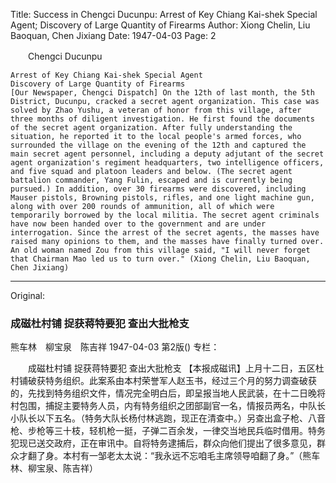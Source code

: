 Title: Success in Chengci Ducunpu: Arrest of Key Chiang Kai-shek Special Agent; Discovery of Large Quantity of Firearms
Author: Xiong Chelin, Liu Baoquan, Chen Jixiang
Date: 1947-04-03
Page: 2

　　Chengci Ducunpu

    Arrest of Key Chiang Kai-shek Special Agent
    Discovery of Large Quantity of Firearms
    [Our Newspaper, Chengci Dispatch] On the 12th of last month, the 5th District, Ducunpu, cracked a secret agent organization. This case was solved by Zhao Yushu, a veteran of honor from this village, after three months of diligent investigation. He first found the documents of the secret agent organization. After fully understanding the situation, he reported it to the local people's armed forces, who surrounded the village on the evening of the 12th and captured the main secret agent personnel, including a deputy adjutant of the secret agent organization's regiment headquarters, two intelligence officers, and five squad and platoon leaders and below. (The secret agent battalion commander, Yang Fulin, escaped and is currently being pursued.) In addition, over 30 firearms were discovered, including Mauser pistols, Browning pistols, rifles, and one light machine gun, along with over 200 rounds of ammunition, all of which were temporarily borrowed by the local militia. The secret agent criminals have now been handed over to the government and are under interrogation. Since the arrest of the secret agents, the masses have raised many opinions to them, and the masses have finally turned over. An old woman named Zou from this village said, "I will never forget that Chairman Mao led us to turn over." (Xiong Chelin, Liu Baoquan, Chen Jixiang)



<hr /> 

Original: 


### 成磁杜村铺  捉获蒋特要犯  查出大批枪支
熊车林　柳宝泉　陈吉祥
1947-04-03
第2版()
专栏：

　　成磁杜村铺
    捉获蒋特要犯
    查出大批枪支
    【本报成磁讯】上月十二日，五区杜村铺破获特务组织。此案系由本村荣誉军人赵玉书，经过三个月的努力调查破获的，先找到特务组织文件，情况完全明白后，即呈报当地人民武装，在十二日晚将村包围，捕捉主要特务人员，内有特务组织之团部副官一名，情报员两名，中队长小队长以下五名。（特务大队长杨付林逃跑，现正在清查中。）另查出盒子枪、八音枪、步枪等三十枝，轻机枪一挺，子弹二百余发，一律交当地民兵临时借用。特务犯现已送交政府，正在审讯中。自将特务逮捕后，群众向他们提出了很多意见，群众才翻了身。本村有一邹老太太说：“我永远不忘咱毛主席领导咱翻了身。”（熊车林、柳宝泉、陈吉祥）
